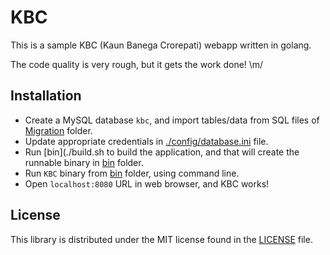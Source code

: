 # KBC #

This is a sample KBC (Kaun Banega Crorepati) webapp written in golang.

The code quality is very rough, but it gets the work done! \m/


## Installation ##

 - Create a MySQL database `kbc`, and import tables/data from SQL files of [Migration](./migration) folder.
 - Update appropriate credentials in [./config/database.ini](./config/database.ini) file.
 - Run [bin](./build.sh to build the application, and that will create the runnable binary in [bin](./bin/) folder.
 - Run `KBC` binary from [bin](./bin/) folder, using command line.
 - Open `localhost:8080` URL in web browser, and KBC works!

## License ##

This library is distributed under the MIT license found in the [LICENSE](./LICENSE) file.
